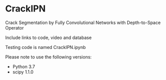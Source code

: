 # CrackIPN
Crack Segmentation by Fully Convolutional Networks with Depth-to-Space Operator

Include links to code, video and database

Testing code is named CrackIPN.ipynb

Please note to use the following versions:
 - Python 3.7
 - scipy 1.1.0

